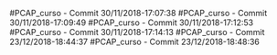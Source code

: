 #PCAP_curso - Commit 30/11/2018-17:07:38
#PCAP_curso - Commit 30/11/2018-17:09:49
#PCAP_curso - Commit 30/11/2018-17:12:53
#PCAP_curso - Commit 30/11/2018-17:14:13
#PCAP_curso - Commit 23/12/2018-18:44:37
#PCAP_curso - Commit 23/12/2018-18:48:36
